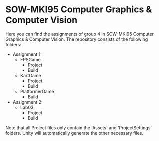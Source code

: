 # SOW-MKI95 Computer Graphics & Computer Vision

Here you can find the assignments of group 4 in SOW-MKI95 Computer Graphics & Computer Vision.
The repository consists of the following folders:
- Assignment 1:
  - FPSGame
    - Project
    - Build
  - KartGame
    - Project
    - Build
  - PlatformerGame
    - Build
- Assignment 2:
  - Lab03
    - Project
    - Build

Note that all Project files only contain the 'Assets' and 'ProjectSettings' folders. Unity will automatically generate the other necessary files.
